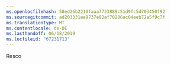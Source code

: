 ```yaml
---
ms.openlocfilehash: 58ed26b2210faaa7723889c51d9fc5d703450f92
ms.sourcegitcommit: ad203331ee9737e82ef70206ac04eeb72a5f9c7f
ms.translationtype: MT
ms.contentlocale: de-DE
ms.lasthandoff: 06/18/2019
ms.locfileid: "67231713"
---
```

Resco
